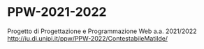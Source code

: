# PPW-2021-2022
Progetto di Progettazione e Programmazione Web a.a. 2021/2022
http://iu.di.unipi.it/ppw/PPW-2022/ContestabileMatilde/
